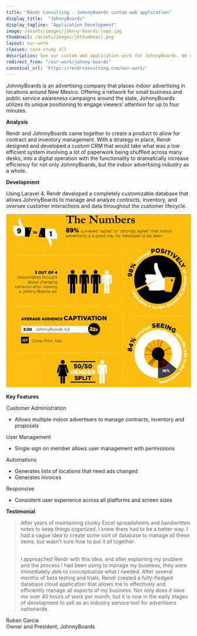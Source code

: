 ```yaml
---
title: "Rendr Consulting - JohnnyBoards custom web application"
display_title:  "JohnnyBoards"
display_tagline: "Application Development"
image: /assets/images/johnny-boards-logo.jpg
thumbnail: /assets/images/jbthumbnail.png
layout: our-work
classes: case-study all
description: See our custom web application work for JohnnyBoards. We developed a custom database for the indoor advertising industry.
redirect_from: "/our-work/johnny-boards"
canonical_url: 'https://rendrconsulting.com/our-work/'
---
```

JohnnyBoards is an advertising company that places indoor advertising in locations around New Mexico. Offering a network for small business and public service awareness campaigns around the state, JohnnyBoards utilizes its unique positioning to engage viewers’ attention for up to four minutes. 

**Analysis**

Rendr and JohnnyBoards came together to create a product to allow for contract and inventory management.  With a strategy in place, Rendr designed and developed a custom CRM that would take what was a low efficient system involving a lot of paperwork being shuffled across many desks, into a digital operation with the functionality to dramatically increase efficiency for not only JohnnyBoards, but the indoor advertising industry as a whole. 

**Development**

Using Laravel 4, Rendr developed a completely customizable database that allows JohnnyBoards to manage and analyze contracts, inventory, and oversee customer interactions and data throughout the customer lifecycle. 

<img src="/assets/images/johnny-boards.jpg" class='img-responsive'>

**Key Features**

Customer Administration

- Allows multiple indoor advertisers to manage contracts, inventory and proposals

User Management

- Single sign on member allows user management with permissions

Automations

- Generates lists of locations that need ads changed
- Generates invoices

Responsive

- Consistent user experience across all platforms and screen sizes

**Testimonial**

<blockquote>After years of maintaining clunky Excel spreadsheets and handwritten notes to keep things organized, I knew there had to be a better way. I had a vague idea to create some sort of database to manage all these items, but wasn’t sure how to put it all together.<br><br>

I approached Rendr with this idea, and after explaining my problem and the process I had been using to manage my business, they were immediately able to conceptualize what I needed. After several months of beta testing and trials, Rendr created a fully-fledged database cloud application that allows me to effectively and efficiently manage all aspects of my business. Not only does it save me over 40 hours of work per month, but it is now in the early stages of development to sell as an industry service tool for advertisers nationwide.</blockquote>

<p class="center-text">Ruben Garcia<br>
Owner and President, JohnnyBoards</p>
